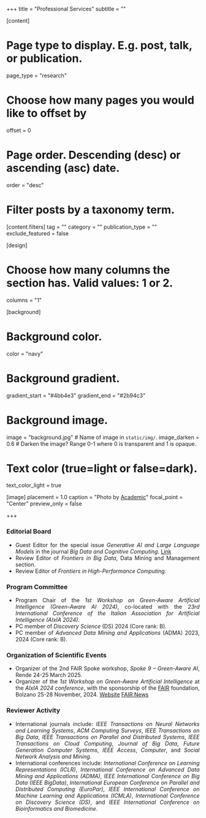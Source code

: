 +++
title = "Professional Services"
subtitle = ""


[content]
  # Page type to display. E.g. post, talk, or publication.
  page_type = "research"
  
  
  # Choose how many pages you would like to offset by
  offset = 0

  # Page order. Descending (desc) or ascending (asc) date.
  order = "desc"

  # Filter posts by a taxonomy term.
  [content.filters]
    tag = ""
    category = ""
    publication_type = ""
    exclude_featured = false

[design]
  # Choose how many columns the section has. Valid values: 1 or 2.
  columns = "1"


[background]
  # Background color.
  color = "navy"
  
  # Background gradient.
  gradient_start = "#4bb4e3"
  gradient_end = "#2b94c3"
  
  # Background image.
  image = "background.jpg"  # Name of image in `static/img/`.
  image_darken = 0.6  # Darken the image? Range 0-1 where 0 is transparent and 1 is opaque.

  # Text color (true=light or false=dark).
  text_color_light = true

[image]
placement = 1.0
caption = "Photo by [Academic](https://sourcethemes.com/academic/)"
focal_point = "Center"
preview_only = false

+++
<div style="text-align: justify">

<h3>Editorial Board</h3>
        <ul>
            <li>Guest Editor for the special issue <em>Generative AI and Large Language Models</em> in the journal <em>Big Data and Cognitive Computing</em>. <a href="https://www.mdpi.com/journal/BDCC/special_issues/1XP11D36SD" target="_blank" class="btn btn-outline-primary my-1 mr-1 btn-sm"><i class="fas fa-link mr-1"></i>Link</a>
            </li>
            <li>Review Editor of <em>Frontiers in Big Data</em>, Data Mining and Management section.</li>
            <li>Review Editor of <em>Frontiers in High-Performance Computing</em>.</li>
        </ul>
<h3>Program Committee</h3>
        <ul>
            <li>Program Chair of the <em>1st Workshop on Green-Aware Artificial Intelligence (Green-Aware AI 2024)</em>, co-located with the <em>23rd International Conference of the Italian Association for Artificial Intelligence (AIxIA 2024)</em>.
            </li>
            <li>PC member of <em>Discovery Science</em> (DS) 2024 (Core rank: B).</li>
            <li>PC member of <em> Advanced Data Mining and Applications</em> (ADMA) 2023, 2024 (Core rank: B).</li>
        </ul>

<h3>Organization of Scientific Events</h3>
        <ul>
            <li>
            Organizer of the 2nd FAIR Spoke workshop, <em>Spoke 9 – Green-Aware AI</em>, Rende 24-25 March 2025.
            </li>
            <li>Organizer of the <em>1st Workshop on Green-Aware Artificial Intelligence</em> at the <em>AIxIA 2024 conference</em>, with the sponsorship of the <a href="https://fondazione-fair.it/" target="_blank">FAIR</a> foundation, Bolzano 25-28 November, 2024. <a href="https://sites.google.com/view/greenawareai" target="_blank" class="btn btn-outline-primary my-1 mr-1 btn-sm"><i class="fa fa-globe mr-1"></i>Website</a> <a href="https://fondazione-fair.it/evento/green-aware-artificial-intelligence-methods-and-solutions-to-improve-ai-sustainability/" target="_blank" class="btn btn-outline-primary my-1 mr-1 btn-sm"><i class="fa fa-newspaper mr-1"></i>FAIR News</a>
            </li>
        </ul>

<h3>Reviewer Activity</h3>
        <ul>
<li>International journals include: <i>IEEE Transactions on Neural Networks and Learning Systems</i>, <i>ACM Computing Surveys</i>, <i>IEEE Transactions on Big Data</i>, <i>IEEE Transactions on Parallel and Distributed Systems</i>, <i>IEEE Transactions on Cloud Computing</i>, <i>Journal of Big Data</i>, <i>Future Generation Computer Systems</i>, <i>IEEE Access</i>, <i>Computer</i>, and <i>Social Network Analysis and Mining</i>.
</li>
<li>International conferences include: <i>International Conference on Learning Representations (ICLR)</i>, <i>International Conference on Advanced Data Mining and Applications (ADMA)</i>, <i>IEEE International Conference on Big Data (IEEE BigData)</i>, <i>International European Conference on Parallel and Distributed Computing (EuroPar)</i>, <i>IEEE International Conference on Machine Learning and Applications (ICMLA)</i>, <i>International Conference on Discovery Science (DS)</i>, and <i>IEEE International Conference on Bioinformatics and Biomedicine</i>.
</li>
</ul>